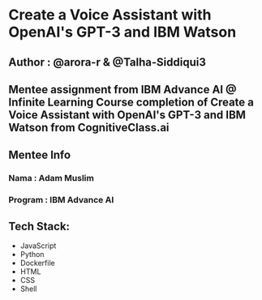# Create a Voice Assistant with OpenAI's GPT-3 and IBM Watson
## Author : @arora-r & @Talha-Siddiqui3

Mentee assignment from IBM Advance AI @ Infinite Learning
Course completion of Create a Voice Assistant with OpenAI's GPT-3 and IBM Watson from CognitiveClass.ai
---

## Mentee Info
### Nama : Adam Muslim
### Program : IBM Advance AI

## Tech Stack:
- JavaScript
- Python
- Dockerfile
- HTML
- CSS
- Shell
